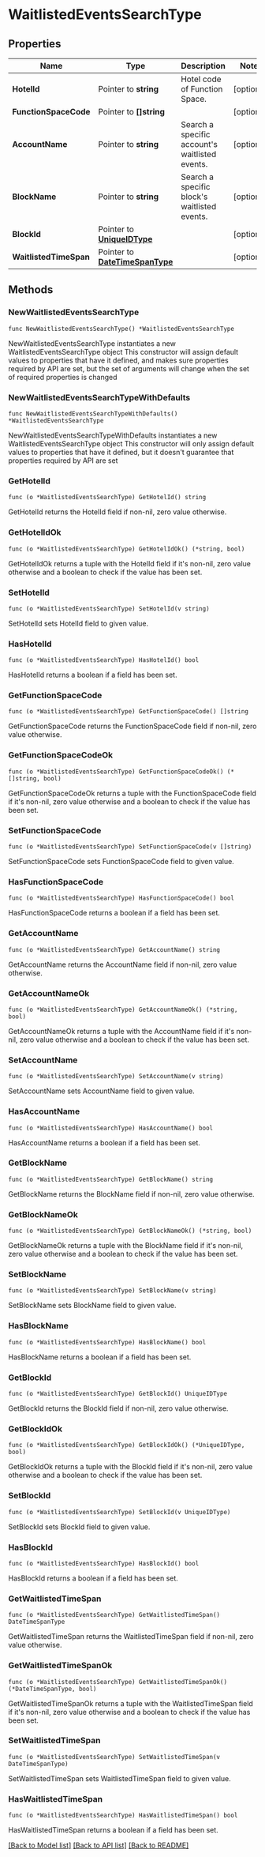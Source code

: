 # WaitlistedEventsSearchType

## Properties

Name | Type | Description | Notes
------------ | ------------- | ------------- | -------------
**HotelId** | Pointer to **string** | Hotel code of Function Space. | [optional] 
**FunctionSpaceCode** | Pointer to **[]string** |  | [optional] 
**AccountName** | Pointer to **string** | Search a specific account&#39;s waitlisted events. | [optional] 
**BlockName** | Pointer to **string** | Search a specific block&#39;s waitlisted events. | [optional] 
**BlockId** | Pointer to [**UniqueIDType**](UniqueIDType.md) |  | [optional] 
**WaitlistedTimeSpan** | Pointer to [**DateTimeSpanType**](DateTimeSpanType.md) |  | [optional] 

## Methods

### NewWaitlistedEventsSearchType

`func NewWaitlistedEventsSearchType() *WaitlistedEventsSearchType`

NewWaitlistedEventsSearchType instantiates a new WaitlistedEventsSearchType object
This constructor will assign default values to properties that have it defined,
and makes sure properties required by API are set, but the set of arguments
will change when the set of required properties is changed

### NewWaitlistedEventsSearchTypeWithDefaults

`func NewWaitlistedEventsSearchTypeWithDefaults() *WaitlistedEventsSearchType`

NewWaitlistedEventsSearchTypeWithDefaults instantiates a new WaitlistedEventsSearchType object
This constructor will only assign default values to properties that have it defined,
but it doesn't guarantee that properties required by API are set

### GetHotelId

`func (o *WaitlistedEventsSearchType) GetHotelId() string`

GetHotelId returns the HotelId field if non-nil, zero value otherwise.

### GetHotelIdOk

`func (o *WaitlistedEventsSearchType) GetHotelIdOk() (*string, bool)`

GetHotelIdOk returns a tuple with the HotelId field if it's non-nil, zero value otherwise
and a boolean to check if the value has been set.

### SetHotelId

`func (o *WaitlistedEventsSearchType) SetHotelId(v string)`

SetHotelId sets HotelId field to given value.

### HasHotelId

`func (o *WaitlistedEventsSearchType) HasHotelId() bool`

HasHotelId returns a boolean if a field has been set.

### GetFunctionSpaceCode

`func (o *WaitlistedEventsSearchType) GetFunctionSpaceCode() []string`

GetFunctionSpaceCode returns the FunctionSpaceCode field if non-nil, zero value otherwise.

### GetFunctionSpaceCodeOk

`func (o *WaitlistedEventsSearchType) GetFunctionSpaceCodeOk() (*[]string, bool)`

GetFunctionSpaceCodeOk returns a tuple with the FunctionSpaceCode field if it's non-nil, zero value otherwise
and a boolean to check if the value has been set.

### SetFunctionSpaceCode

`func (o *WaitlistedEventsSearchType) SetFunctionSpaceCode(v []string)`

SetFunctionSpaceCode sets FunctionSpaceCode field to given value.

### HasFunctionSpaceCode

`func (o *WaitlistedEventsSearchType) HasFunctionSpaceCode() bool`

HasFunctionSpaceCode returns a boolean if a field has been set.

### GetAccountName

`func (o *WaitlistedEventsSearchType) GetAccountName() string`

GetAccountName returns the AccountName field if non-nil, zero value otherwise.

### GetAccountNameOk

`func (o *WaitlistedEventsSearchType) GetAccountNameOk() (*string, bool)`

GetAccountNameOk returns a tuple with the AccountName field if it's non-nil, zero value otherwise
and a boolean to check if the value has been set.

### SetAccountName

`func (o *WaitlistedEventsSearchType) SetAccountName(v string)`

SetAccountName sets AccountName field to given value.

### HasAccountName

`func (o *WaitlistedEventsSearchType) HasAccountName() bool`

HasAccountName returns a boolean if a field has been set.

### GetBlockName

`func (o *WaitlistedEventsSearchType) GetBlockName() string`

GetBlockName returns the BlockName field if non-nil, zero value otherwise.

### GetBlockNameOk

`func (o *WaitlistedEventsSearchType) GetBlockNameOk() (*string, bool)`

GetBlockNameOk returns a tuple with the BlockName field if it's non-nil, zero value otherwise
and a boolean to check if the value has been set.

### SetBlockName

`func (o *WaitlistedEventsSearchType) SetBlockName(v string)`

SetBlockName sets BlockName field to given value.

### HasBlockName

`func (o *WaitlistedEventsSearchType) HasBlockName() bool`

HasBlockName returns a boolean if a field has been set.

### GetBlockId

`func (o *WaitlistedEventsSearchType) GetBlockId() UniqueIDType`

GetBlockId returns the BlockId field if non-nil, zero value otherwise.

### GetBlockIdOk

`func (o *WaitlistedEventsSearchType) GetBlockIdOk() (*UniqueIDType, bool)`

GetBlockIdOk returns a tuple with the BlockId field if it's non-nil, zero value otherwise
and a boolean to check if the value has been set.

### SetBlockId

`func (o *WaitlistedEventsSearchType) SetBlockId(v UniqueIDType)`

SetBlockId sets BlockId field to given value.

### HasBlockId

`func (o *WaitlistedEventsSearchType) HasBlockId() bool`

HasBlockId returns a boolean if a field has been set.

### GetWaitlistedTimeSpan

`func (o *WaitlistedEventsSearchType) GetWaitlistedTimeSpan() DateTimeSpanType`

GetWaitlistedTimeSpan returns the WaitlistedTimeSpan field if non-nil, zero value otherwise.

### GetWaitlistedTimeSpanOk

`func (o *WaitlistedEventsSearchType) GetWaitlistedTimeSpanOk() (*DateTimeSpanType, bool)`

GetWaitlistedTimeSpanOk returns a tuple with the WaitlistedTimeSpan field if it's non-nil, zero value otherwise
and a boolean to check if the value has been set.

### SetWaitlistedTimeSpan

`func (o *WaitlistedEventsSearchType) SetWaitlistedTimeSpan(v DateTimeSpanType)`

SetWaitlistedTimeSpan sets WaitlistedTimeSpan field to given value.

### HasWaitlistedTimeSpan

`func (o *WaitlistedEventsSearchType) HasWaitlistedTimeSpan() bool`

HasWaitlistedTimeSpan returns a boolean if a field has been set.


[[Back to Model list]](../README.md#documentation-for-models) [[Back to API list]](../README.md#documentation-for-api-endpoints) [[Back to README]](../README.md)


